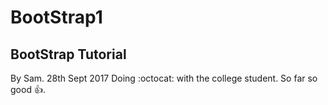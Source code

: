 # BootStrap1
## BootStrap Tutorial
By Sam. 28th Sept 2017
Doing :octocat: with the college student. So far so good :+1:.
